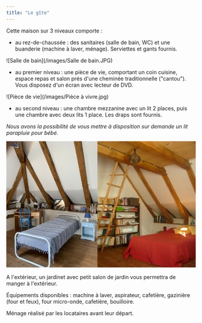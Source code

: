 ```yaml
---
title: "Le gîte"
---
```

Cette maison sur 3 niveaux comporte : 
- au rez-de-chaussée : des sanitaires (salle de bain, WC) et une buanderie (machine à laver, ménage). Serviettes et gants fournis.

![Salle de bain](/images/Salle de bain.JPG)

- au premier niveau : une pièce de vie, comportant un coin cuisine, espace repas et salon prés d'une cheminée traditionnelle ("cantou"). Vous disposez d'un écran avec lecteur de DVD.

![Pièce de vie](/images/Pièce à vivre.jpg)

- au second niveau : une chambre mezzanine avec un lit 2 places, puis une chambre avec deux lits 1 place. Les draps sont fournis.

_Nous avons la possibilité de vous mettre à disposition sur demande un lit parapluie pour bébé._

![Les chambres](/images/chambres.png)

A l'extérieur, un jardinet avec petit salon de jardin vous permettra de manger à l'extérieur.

Équipements disponibles : machine à laver, aspirateur, cafetière, gazinière (four et feux), four micro-onde, cafetière, bouilloire.

Ménage réalisé par les locataires avant leur départ. 